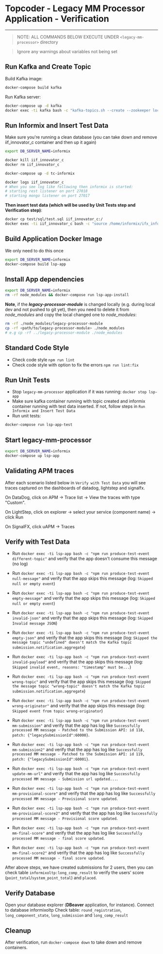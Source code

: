 # Topcoder - Legacy MM Processor Application - Verification

---

> NOTE: ALL COMMANDS BELOW EXECUTE UNDER `<legacy-mm-processor>` directory

> Ignore any warnings about variables not being set

## Run Kafka and Create Topic

Build Kafka image:

```bash
docker-compose build kafka
```

Run Kafka server:

```bash
docker-compose up -d kafka
docker exec -ti kafka bash -c "kafka-topics.sh --create --zookeeper localhost:2181 --replication-factor 1 --partitions 1 --topic submission.notification.aggregate"
```

## Run Informix and Insert Test Data

Make sure you're running a clean database (you can take down and remove iif_innovator_c container and then up it again)

```bash
export DB_SERVER_NAME=informix

docker kill iif_innovator_c
docker rm iif_innovator_c

docker-compose up -d tc-informix

docker logs iif_innovator_c
# When you see log like following then informix is started:
# starting rest listener on port 27018
# starting mongo listener on port 27017
```

**Then insert test data (which will be used by Unit Tests step and Verification step)**:

```bash
docker cp test/sql/test.sql iif_innovator_c:/
docker exec -ti iif_innovator_c bash -c "source /home/informix/ifx_informixoltp_tcp.env && dbaccess - /test.sql"
```

## Build Application Docker Image

We only need to do this once

```bash
export DB_SERVER_NAME=informix
docker-compose build lsp-app
```

## Install App dependencies

```bash
export DB_SERVER_NAME=informix
rm -rf node_modules && docker-compose run lsp-app-install
```

**Note**, if the **_legacy-processor-module_** is changed locally (e.g. during local dev and not pushed to git yet), then you need to delete it from _node_modules_ and copy the local changed one to _node_modules_:

```bash
rm -rf ./node_modules/legacy-processor-module
cp -rf <path/to/legacy-processor-module> ./node_modules
# e.g cp -rf ../legacy-processor-module ./node_modules
```

## Standard Code Style

- Check code style `npm run lint`
- Check code style with option to fix the errors `npm run lint:fix`

## Run Unit Tests

- Stop `legacy-mm-processor` application if it was running: `docker stop lsp-app`
- Make sure kafka container running with topic created and informix container running with test data inserted. If not, follow steps in `Run Informix and Insert Test Data`
- Run unit tests:

```bash
docker-compose run lsp-app-test
```

## Start legacy-mm-processor

```bash
export DB_SERVER_NAME=informix
docker-compose up lsp-app
```

## Validating APM traces

After each scenario listed below in `Verify with Test Data` you will see traces captured on the dashboards of datadog, lightstep and signalfx.

On DataDog, click on APM -> Trace list -> View the traces with type "Custom".

On LightStep, click on explorer -> select your service (component name) -> click Run

On SignalFX, click uAPM -> Traces

## Verify with Test Data

- Run `docker exec -ti lsp-app bash -c "npm run produce-test-event different-topic"` and verify that the app doesn't consume this message (no log)
- Run `docker exec -ti lsp-app bash -c "npm run produce-test-event null-message"` and verify that the app skips this message (log: `Skipped null or empty event`)
- Run `docker exec -ti lsp-app bash -c "npm run produce-test-event empty-message"` and verify that the app skips this message (log: `Skipped null or empty event`)
- Run `docker exec -ti lsp-app bash -c "npm run produce-test-event invalid-json"` and verify that the app skips this message (log: `Skipped Invalid message JSON`)
- Run `docker exec -ti lsp-app bash -c "npm run produce-test-event empty-json"` and verify that the app skips this message (log: `Skipped the message topic "undefined" doesn't match the Kafka topic submission.notification.aggregate`)
- Run `docker exec -ti lsp-app bash -c "npm run produce-test-event invalid-payload"` and verify that the app skips this message (log: `Skipped invalid event, reasons: "timestamp" must be...`)
- Run `docker exec -ti lsp-app bash -c "npm run produce-test-event wrong-topic"` and verify that the app skips this message (log: `Skipped the message topic "wrong-topic" doesn't match the Kafka topic submission.notification.aggregate`)
- Run `docker exec -ti lsp-app bash -c "npm run produce-test-event wrong-originator"` and verify that the app skips this message (log: `Skipped event from topic wrong-originator`)

- Run `docker exec -ti lsp-app bash -c "npm run produce-test-event mm-submission"` and verify that the app has log like `Successfully processed MM message - Patched to the Submission API: id 118, patch: {"legacySubmissionId":60000}`.
- Run `docker exec -ti lsp-app bash -c "npm run produce-test-event mm-submission2"` and verify that the app has log like `Successfully processed MM message - Patched to the Submission API: id 119, patch: {"legacySubmissionId":60001}`.
- Run `docker exec -ti lsp-app bash -c "npm run produce-test-event update-mm-url"` and verify that the app has log like `Successfully processed MM message - Submission url updated...`.
- Run `docker exec -ti lsp-app bash -c "npm run produce-test-event mm-provisional-score"` and verify that the app has log like `Successfully processed MM message - Provisional score updated`.
- Run `docker exec -ti lsp-app bash -c "npm run produce-test-event mm-provisional-score2"` and verify that the app has log like `Successfully processed MM message - Provisional score updated`.
- Run `docker exec -ti lsp-app bash -c "npm run produce-test-event mm-final-score"` and verify that the app has log like `Successfully processed MM message - final score updated`.
- Run `docker exec -ti lsp-app bash -c "npm run produce-test-event mm-final-score2"` and verify that the app has log like `Successfully processed MM message - final score updated`.

After above steps, we have created submissions for 2 users, then you can check table `informixoltp:long_comp_result` to verify the users' score (`point_total`/`system_point_total`) and `placed`.

## Verify Database

Open your database explorer (**DBeaver** application, for instance). Connect to database informixoltp
Check table: `round_registration`, `long_component_state`, `long_submission` and `long_comp_result`

## Cleanup

After verification, run `docker-compose down` to take down and remove containers. 
